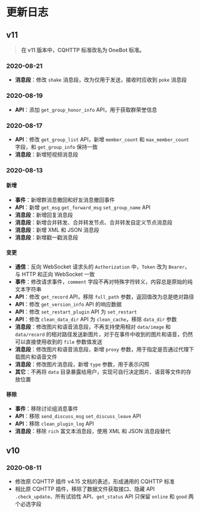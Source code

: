 # 更新日志

## v11

> **在 v11 版本中，CQHTTP 标准改名为 OneBot 标准。**

### 2020-08-21

- **消息段**：修改 `shake` 消息段，改为仅用于发送，接收时应收到 `poke` 消息段

### 2020-08-19

- **API**：添加 `get_group_honor_info` API，用于获取群荣誉信息

### 2020-08-17

- **API**：修改 `get_group_list` API，新增 `member_count` 和 `max_member_count` 字段，和 `get_group_info` 保持一致
- **消息段**：新增短视频消息段

### 2020-08-13

#### 新增

- **事件**：新增群消息撤回和好友消息撤回事件
- **API**：新增 `get_msg` `get_forward_msg` `set_group_name` API
- **消息段**：新增回复消息段
- **消息段**：新增合并转发、合并转发节点、合并转发自定义节点消息段
- **消息段**：新增 XML 和 JSON 消息段
- **消息段**：新增戳一戳消息段

#### 变更

- **通信**：反向 WebSocket 请求头的 `Authorization` 中，`Token` 改为 `Bearer`，与 HTTP 和正向 WebSocket 一致
- **事件**：修改请求事件，`comment` 字段不再对特殊字符转义，内容总是原始的纯文本字符串
- **API**：修改 `get_record` API，移除 `full_path` 参数，返回值改为总是绝对路径
- **API**：修改 `get_version_info` API 的响应数据
- **API**：修改 `set_restart_plugin` API 为 `set_restart`
- **API**：修改 `clean_data_dir` API 为 `clean_cache`，移除 `data_dir` 参数
- **消息段**：修改图片和语音消息段，不再支持使用相对 `data/image` 和 `data/record` 的相对路径发送新图片，对于在事件中收到的图片和语音，仍然可以直接使用收到的 `file` 参数值发送
- **消息段**：修改图片和语音消息段，新增 `proxy` 参数，用于指定是否通过代理下载图片和语音文件
- **消息段**：修改图片消息段，新增 `type` 参数，用于表示闪照
- **其它**：不再将 `data` 目录暴露给用户，实现可自行决定图片、语音等文件的存放位置

#### 移除

- **事件**：移除讨论组消息事件
- **API**：移除 `send_discuss_msg` `set_discuss_leave` API
- **API**：移除 `clean_plugin_log` API
- **消息段**：移除 `rich` 富文本消息段，使用 XML 和 JSON 消息段替代

## v10

### 2020-08-11

- 修改原 CQHTTP 插件 v4.15 文档的表述，形成通用的 CQHTTP 标准
- 相比原 CQHTTP 插件，移除了数据文件获取接口、隐藏 API `.check_update`、所有试验性 API、`get_status` API 只保留 `online` 和 `good` 两个必选字段
